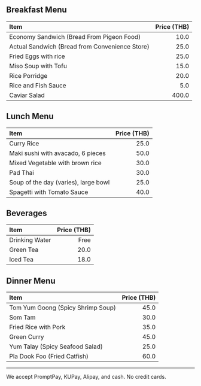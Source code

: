 ## Breakfast Menu

| Item                                           | Price (THB) |
| :--------------------------------------------- | ----------: |
| Economy Sandwich (Bread From Pigeon Food)      |        10.0 |
| Actual Sandwich (Bread from Convenience Store) |        25.0 |
| Fried Eggs with rice                           |        25.0 |
| Miso Soup with Tofu                            |        15.0 |
| Rice Porridge                                  |        20.0 |
| Rice and Fish Sauce                            |         5.0 |
| Caviar Salad                                   |       400.0 |

## Lunch Menu

| Item                                 | Price (THB) |
| :----------------------------------- | ----------: |
| Curry Rice                           |        25.0 |
| Maki sushi with avacado, 6 pieces    |        50.0 |
| Mixed Vegetable with brown rice      |        30.0 |
| Pad Thai                             |        30.0 |
| Soup of the day (varies), large bowl |        25.0 |
| Spagetti with Tomato Sauce           |        40.0 |

## Beverages

| Item           | Price (THB) |
| :------------- | ----------: |
| Drinking Water |        Free |
| Green Tea      |        20.0 |
| Iced Tea       |        18.0 |

## Dinner Menu

| Item                              | Price (THB) |
| :-------------------------------- | ----------: |
| Tom Yum Goong (Spicy Shrimp Soup) |        45.0 |
| Som Tam                           |        30.0 |
| Fried Rice with Pork              |        35.0 |
| Green Curry                       |        45.0 |
| Yum Talay (Spicy Seafood Salad)   |        25.0 |
| Pla Dook Foo (Fried Catfish)      |        60.0 |

---

We accept PromptPay, KUPay, Alipay, and cash. No credit cards.
